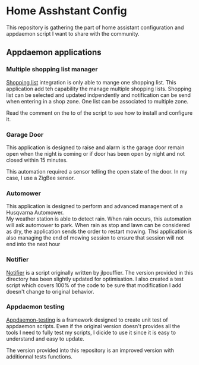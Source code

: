 # Home Asshstant Config

This repository is gathering the part of home assistant configuration and appdaemon script I want to share with the community.

## Appdaemon applications

### Multiple shopping list manager

[Shopping list](https://www.home-assistant.io/integrations/shopping_list/) integration is only able to mange one shopping list. This application add teh capability the manage multiple shopping lists. Shopping list can be selected and updated indpendently and notification can be send when entering in a shop zone. One list can be associated to multiple zone.

Read the comment on the to of the script to see how to install and configure it. 

### Garage Door

This application is designed to raise and alarm is the garage door remain open when the night is coming or if door has been open by night and not closed within 15 minutes.

This automation required a sensor telling the open state of the door. In my case, I use a ZigBee sensor.

### Automower

This application is designed to perform and advanced management of a Husqvarna Automower.  
My weather station is able to detect rain. When rain occurs, this automation will ask automower to park. When rain as stop and lawn can be considered as dry, the application sends the order to restart mowing.
Thsi application is also managing the end of mowing session to ensure that session will not end into the next hour

### Notifier

[Notifier](https://github.com/jlpouffier/home-assistant-config/blob/master/appdaemon/apps/notifier.py) is a script originally written by jlpouffier. The version provided in this directory has been slightly updated for optimisation. I also created a test script which covers 100% of the code to be sure that modification I add doesn't change to original behavior.

### Appdaemon testing

[Appdaemon-testing](https://github.com/nickw444/appdaemon-testing) is a framework designed to create unit test of appdaemon scripts. Even if the original version doesn't provides all the tools I need to fully test my scripts, I dicide to use it since it is easy to understand and easy to update.

The version provided into this repository is an improved version with additionnal tests functions. 